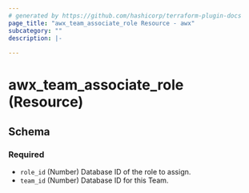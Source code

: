 ```yaml
---
# generated by https://github.com/hashicorp/terraform-plugin-docs
page_title: "awx_team_associate_role Resource - awx"
subcategory: ""
description: |-
  
---
```


# awx_team_associate_role (Resource)





<!-- schema generated by tfplugindocs -->
## Schema

### Required

- `role_id` (Number) Database ID of the role to assign.
- `team_id` (Number) Database ID for this Team.
